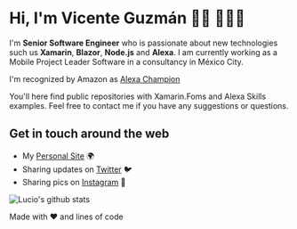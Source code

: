 # Hi, I'm Vicente Guzmán 👋🏽 👨🏽‍💻

I'm **Senior Software Engineer** who is passionate about new technologies such us **Xamarin**, **Blazor**, **Node.js** and **Alexa**. I am currently working as a Mobile Project Leader Software in a consultancy in México City.

I'm recognized by Amazon as [Alexa Champion](https://developer.amazon.com/en-US/alexa/champions/vicente-lucio)

You'll here find public repositories with Xamarin.Foms and Alexa Skills examples. Feel free to contact me if you have any suggestions or questions.

## Get in touch around the web 

- My [Personal Site](https://luciomsp.github.io/) 🌍
- Sharing updates on [Twitter](https://twitter.com/LucioMSP) 🐦
- Sharing pics on [Instagram](https://www.instagram.com/luciomsp/) 📸

![Lucio's github stats](https://github-readme-stats.vercel.app/api?username=luciomsp&show_icons=true)

Made with :heart: and lines of code

<!--
**LucioMSP/LucioMSP** is a ✨ _special_ ✨ repository because its `README.md` (this file) appears on your GitHub profile.

Here are some ideas to get you started:

- 🔭 I’m currently working on ...
- 🌱 I’m currently learning ...
- 👯 I’m looking to collaborate on ...
- 🤔 I’m looking for help with ...
- 💬 Ask me about ...
- 📫 How to reach me: ...
- 😄 Pronouns: ...
- ⚡ Fun fact: ...
-->
